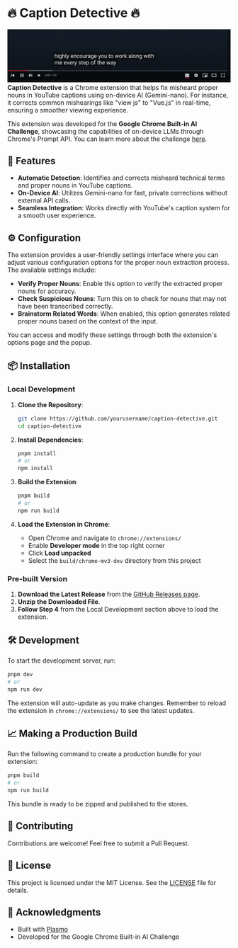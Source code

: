 # 🔥 Caption Detective 🔥

![Screenshot](./docs/screenshot.gif)
**Caption Detective** is a Chrome extension that helps fix misheard proper nouns in YouTube captions using on-device AI (Gemini-nano). For instance, it corrects common mishearings like "view js" to "Vue.js" in real-time, ensuring a smoother viewing experience.

This extension was developed for the **Google Chrome Built-in AI Challenge**, showcasing the capabilities of on-device LLMs through Chrome's Prompt API. You can learn more about the challenge [here](https://googlechromeai.devpost.com/?linkId=11071015).

## 🚀 Features

- **Automatic Detection**: Identifies and corrects misheard technical terms and proper nouns in YouTube captions.
- **On-Device AI**: Utilizes Gemini-nano for fast, private corrections without external API calls.
- **Seamless Integration**: Works directly with YouTube's caption system for a smooth user experience.

## ⚙️ Configuration

The extension provides a user-friendly settings interface where you can adjust various configuration options for the proper noun extraction process. The available settings include:

- **Verify Proper Nouns**: Enable this option to verify the extracted proper nouns for accuracy.
- **Check Suspicious Nouns**: Turn this on to check for nouns that may not have been transcribed correctly.
- **Brainstorm Related Words**: When enabled, this option generates related proper nouns based on the context of the input.

You can access and modify these settings through both the extension's options page and the popup.

## 📦 Installation

### Local Development

1. **Clone the Repository**:
   ```bash
   git clone https://github.com/yourusername/caption-detective.git
   cd caption-detective
   ```

2. **Install Dependencies**:
   ```bash
   pnpm install
   # or
   npm install
   ```

3. **Build the Extension**:
   ```bash
   pnpm build
   # or
   npm run build
   ```

4. **Load the Extension in Chrome**:
   - Open Chrome and navigate to `chrome://extensions/`
   - Enable **Developer mode** in the top right corner
   - Click **Load unpacked**
   - Select the `build/chrome-mv3-dev` directory from this project

### Pre-built Version

1. **Download the Latest Release** from the [GitHub Releases page](https://github.com/yuichkun/caption-detective/releases).
2. **Unzip the Downloaded File**.
3. **Follow Step 4** from the Local Development section above to load the extension.

## 🛠️ Development

To start the development server, run:
```bash
pnpm dev
# or
npm run dev
```
The extension will auto-update as you make changes. Remember to reload the extension in `chrome://extensions/` to see the latest updates.

## 📈 Making a Production Build

Run the following command to create a production bundle for your extension:
```bash
pnpm build
# or
npm run build
```
This bundle is ready to be zipped and published to the stores.

## 🤝 Contributing

Contributions are welcome! Feel free to submit a Pull Request.

## 📜 License

This project is licensed under the MIT License. See the [LICENSE](LICENSE) file for details.

## 🙏 Acknowledgments

- Built with [Plasmo](https://docs.plasmo.com/)
- Developed for the Google Chrome Built-in AI Challenge
